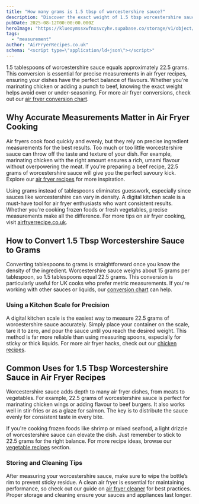 ```yaml
---
title: "How many grams is 1.5 tbsp of worcestershire sauce?"
description: "Discover the exact weight of 1.5 tbsp worcestershire sauce in grams for perfect air fryer recipes. Convert measurements effortlessly!"
pubDate: 2025-08-12T00:00:00.000Z
heroImage: "https://klueoymssxwfnxsvcyhv.supabase.co/storage/v1/object/public/md/how-many-grams-is-1-5-tbsp-worcestershire-sauce-bbe2cb85.webp"
tags:
  - "measurement"
author: "AirFryerRecipes.co.uk"
schema: "<script type=\"application/ld+json\"></script>"
---
```


<p>1.5 tablespoons of worcestershire sauce equals approximately 22.5 grams. This conversion is essential for precise measurements in air fryer recipes, ensuring your dishes have the perfect balance of flavours. Whether you're marinating chicken or adding a punch to beef, knowing the exact weight helps avoid over or under-seasoning. For more air fryer conversions, check out our <a href=https://www.airfryerrecipe.co.uk/air-fryer-conversion-chart>air fryer conversion chart</a>.</p>

<h2>Why Accurate Measurements Matter in Air Fryer Cooking</h2>
<p>Air fryers cook food quickly and evenly, but they rely on precise ingredient measurements for the best results. Too much or too little worcestershire sauce can throw off the taste and texture of your dish. For example, marinating chicken with the right amount ensures a rich, umami flavour without overpowering the meat. If you're preparing a beef recipe, 22.5 grams of worcestershire sauce will give you the perfect savoury kick. Explore our <a href=https://www.airfryerrecipe.co.uk/recipes>air fryer recipes</a> for more inspiration.</p>

<p>Using grams instead of tablespoons eliminates guesswork, especially since sauces like worcestershire can vary in density. A digital kitchen scale is a must-have tool for air fryer enthusiasts who want consistent results. Whether you're cooking frozen foods or fresh vegetables, precise measurements make all the difference. For more tips on air fryer cooking, visit <a href=https://www.airfryerrecipe.co.uk>airfryerrecipe.co.uk</a>.</p>

<h2>How to Convert 1.5 Tbsp Worcestershire Sauce to Grams</h2>
<p>Converting tablespoons to grams is straightforward once you know the density of the ingredient. Worcestershire sauce weighs about 15 grams per tablespoon, so 1.5 tablespoons equal 22.5 grams. This conversion is particularly useful for UK cooks who prefer metric measurements. If you're working with other sauces or liquids, our <a href=https://www.airfryerrecipe.co.uk/air-fryer-conversion-chart>conversion chart</a> can help.</p>

<h3>Using a Kitchen Scale for Precision</h3>
<p>A digital kitchen scale is the easiest way to measure 22.5 grams of worcestershire sauce accurately. Simply place your container on the scale, tare it to zero, and pour the sauce until you reach the desired weight. This method is far more reliable than using measuring spoons, especially for sticky or thick liquids. For more air fryer hacks, check out our <a href=https://www.airfryerrecipe.co.uk/recipe-category/chicken>chicken recipes</a>.</p>

<h2>Common Uses for 1.5 Tbsp Worcestershire Sauce in Air Fryer Recipes</h2>
<p>Worcestershire sauce adds depth to many air fryer dishes, from meats to vegetables. For example, 22.5 grams of worcestershire sauce is perfect for marinating chicken wings or adding flavour to beef burgers. It also works well in stir-fries or as a glaze for salmon. The key is to distribute the sauce evenly for consistent taste in every bite.</p>

<p>If you're cooking frozen foods like shrimp or mixed seafood, a light drizzle of worcestershire sauce can elevate the dish. Just remember to stick to 22.5 grams for the right balance. For more recipe ideas, browse our <a href=https://www.airfryerrecipe.co.uk/recipe-category/vegetables>vegetable recipes</a> section.</p>

<h3>Storing and Cleaning Tips</h3>
<p>After measuring your worcestershire sauce, make sure to wipe the bottle’s rim to prevent sticky residue. A clean air fryer is essential for maintaining performance, so check out our guide on <a href=https://www.airfryerrecipe.co.uk/air-fryer-cleaner>air fryer cleaner</a> for best practices. Proper storage and cleaning ensure your sauces and appliances last longer.</p>